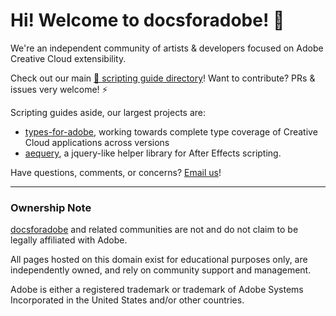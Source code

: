 # Hi! Welcome to docsforadobe! 👋

We're an independent community of artists & developers focused on Adobe Creative Cloud extensibility.

Check out our main [📃 scripting guide directory](https://docsforadobe.dev)! Want to contribute? PRs & issues very welcome! ⚡

Scripting guides aside, our largest projects are:

* [types-for-adobe](https://github.com/docsforadobe/Types-for-Adobe), working towards complete type coverage of Creative Cloud applications across versions
* [aequery](https://github.com/docsforadobe/aequery), a jquery-like helper library for After Effects scripting.

Have questions, comments, or concerns? [Email us](hi@docsforadobe.dev)!

---

### Ownership Note

[docsforadobe](https://docsforadobe.dev) and related communities are not and do not claim to be legally affiliated with Adobe.

All pages hosted on this domain exist for educational purposes only, are independently owned, and rely on community support and management.

Adobe is either a registered trademark or trademark of Adobe Systems Incorporated in the United States and/or other countries.
